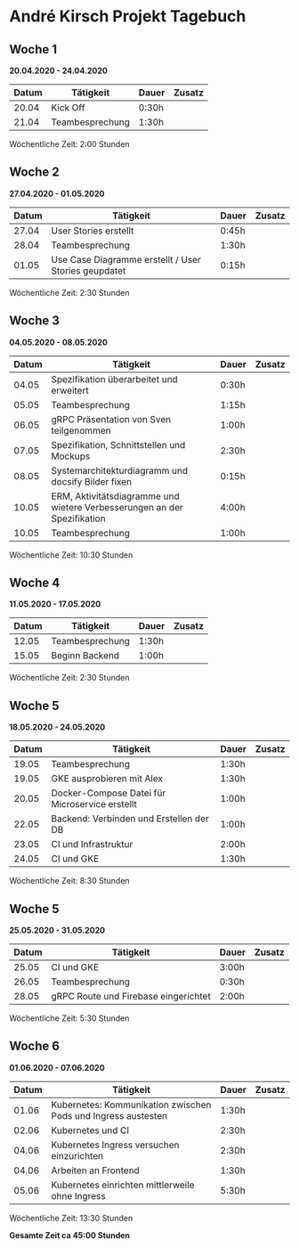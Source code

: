 # André Kirsch Projekt Tagebuch



## Woche 1 

__20.04.2020 - 24.04.2020__

| Datum | Tätigkeit       | Dauer | Zusatz |
| ----- | --------------- | ----- | ------ |
| 20.04 | Kick Off        | 0:30h |        |
| 21.04 | Teambesprechung | 1:30h |        |

Wöchentliche Zeit: 2:00 Stunden

## Woche 2 

__27.04.2020 - 01.05.2020__

| Datum | Tätigkeit                                            | Dauer | Zusatz |
| ----- | ---------------------------------------------------- | ----- | ------ |
| 27.04 | User Stories erstellt                                | 0:45h |        |
| 28.04 | Teambesprechung                                      | 1:30h |        |
| 01.05 | Use Case Diagramme erstellt / User Stories geupdatet | 0:15h |        |

Wöchentliche Zeit: 2:30 Stunden

## Woche 3 

__04.05.2020 - 08.05.2020__

| Datum | Tätigkeit                                                    | Dauer | Zusatz |
| ----- | ------------------------------------------------------------ | ----- | ------ |
| 04.05 | Spezifikation überarbeitet und erweitert                     | 0:30h |        |
| 05.05 | Teambesprechung                                              | 1:15h |        |
| 06.05 | gRPC Präsentation von Sven teilgenommen                      | 1:00h |        |
| 07.05 | Spezifikation, Schnittstellen und Mockups                    | 2:30h |        |
| 08.05 | Systemarchitekturdiagramm und docsify Bilder fixen           | 0:15h |        |
| 10.05 | ERM, Aktivitätsdiagramme und wietere Verbesserungen an der Spezifikation | 4:00h |        |
| 10.05 | Teambesprechung                                              | 1:00h |        |

Wöchentliche Zeit: 10:30 Stunden

## Woche 4 

__11.05.2020 - 17.05.2020__

| Datum | Tätigkeit       | Dauer | Zusatz |
| ----- | --------------- | ----- | ------ |
| 12.05 | Teambesprechung | 1:30h |        |
| 15.05 | Beginn Backend  | 1:00h |        |

Wöchentliche Zeit: 2:30 Stunden

## Woche 5 

__18.05.2020 - 24.05.2020__

| Datum | Tätigkeit       | Dauer | Zusatz |
| ----- | --------------- | ----- | ------ |
| 19.05 | Teambesprechung | 1:30h |        |
| 19.05 | GKE ausprobieren mit Alex | 1:30h |        |
| 20.05 | Docker-Compose Datei für Microservice erstellt | 1:00h | |
| 22.05 | Backend: Verbinden und Erstellen der DB | 1:00h | |
| 23.05 | CI und Infrastruktur | 2:00h | |
| 24.05 | CI und GKE | 1:30h | |

Wöchentliche Zeit: 8:30 Stunden

## Woche 5 

__25.05.2020 - 31.05.2020__

| Datum | Tätigkeit                            | Dauer | Zusatz |
| ----- | ------------------------------------ | ----- | ------ |
| 25.05 | CI und GKE                           | 3:00h |        |
| 26.05 | Teambesprechung                      | 0:30h |        |
| 28.05 | gRPC Route und Firebase eingerichtet | 2:00h |        |

Wöchentliche Zeit: 5:30 Stunden

## Woche 6 

__01.06.2020 - 07.06.2020__

| Datum | Tätigkeit                                                    | Dauer | Zusatz |
| ----- | ------------------------------------------------------------ | ----- | ------ |
| 01.06 | Kubernetes: Kommunikation zwischen Pods und Ingress austesten | 1:30h |        |
| 02.06 | Kubernetes und CI                                            | 2:30h |        |
| 04.06 | Kubernetes Ingress versuchen einzurichten                    | 2:30h |        |
| 04.06 | Arbeiten an Frontend                                         | 1:30h |        |
| 05.06 | Kubernetes einrichten mittlerweile ohne Ingress              | 5:30h |        |

Wöchentliche Zeit: 13:30 Stunden

__Gesamte Zeit ca 45:00 Stunden__ 